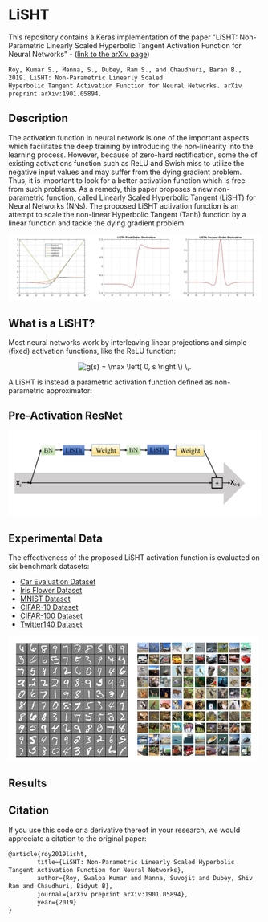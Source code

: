 # LiSHT
This repository contains a Keras implementation of the paper "LiSHT: Non-Parametric Linearly Scaled Hyperbolic Tangent Activation Function for Neural Networks" - ([link to the arXiv page](https://arxiv.org/abs/1901.05894))

    Roy, Kumar S., Manna, S., Dubey, Ram S., and Chaudhuri, Baran B., 2019. LiSHT: Non-Parametric Linearly Scaled 
    Hyperbolic Tangent Activation Function for Neural Networks. arXiv preprint arXiv:1901.05894.
            
            
## Description
The  activation function in neural network is one of the important aspects which facilitates the deep training by introducing the non-linearity into the learning process. However, because of zero-hard rectification, some the of existing activations function  such as ReLU and Swish miss to utilize the negative input values and may suffer from the dying gradient problem. Thus, it is important to look for a better activation function which is free from such problems. As a remedy, this paper proposes a new non-parametric function, called Linearly Scaled Hyperbolic Tangent (LiSHT) for Neural Networks (NNs). The proposed LiSHT activation  function is an attempt to scale the non-linear Hyperbolic Tangent (Tanh) function by a linear function and tackle the dying gradient problem.

<img src="assets/Activations.png"/>

## What is a LiSHT?

Most neural networks work by interleaving linear projections and simple (fixed) activation functions, like the ReLU function:

<p align="center">
<img src="https://latex.codecogs.com/svg.latex?g(s)&space;=&space;\max&space;\left(&space;0,&space;s&space;\right&space;\)&space;\,." title="g(s) = \max \left( 0, s \right \) \,." />
</p>

A LiSHT is instead a parametric activation function defined as non-parametric approximator:


## Pre-Activation ResNet

<img src="assets/Pre-resnet.png"/>

## Experimental Data
 
 The effectiveness of the proposed LiSHT activation function is evaluated on six benchmark datasets:
 
 - [Car Evaluation Dataset](https://archive.ics.uci.edu/ml/datasets/car+evaluation)
 - [Iris Flower Dataset](https://archive.ics.uci.edu/ml/datasets/iris)
 - [MNIST Dataset](http://yann.lecun.com/exdb/mnist/)
 - [CIFAR-10 Dataset](https://www.cs.toronto.edu/~kriz/cifar.html)
 - [CIFAR-100 Dataset](https://www.cs.toronto.edu/~kriz/cifar.html)
 - [Twitter140 Dataset](https://www.kaggle.com/kazanova/sentiment140)
 
 <img src="assets/data.png"/>

## Results


## Citation

If you use this code or a derivative thereof in your research, we would appreciate a citation to the original paper:

	@article{roy2019lisht,
            title={LiSHT: Non-Parametric Linearly Scaled Hyperbolic Tangent Activation Function for Neural Networks},
            author={Roy, Swalpa Kumar and Manna, Suvojit and Dubey, Shiv Ram and Chaudhuri, Bidyut B},
            journal={arXiv preprint arXiv:1901.05894},
            year={2019}
    }
